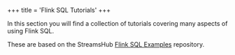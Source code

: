 +++
title = 'Flink SQL Tutorials'
+++

In this section you will find a collection of tutorials covering many aspects of using Flink SQL.

These are based on the StreamsHub [Flink SQL Examples](https://github.com/streamshub/flink-sql-examples) repository. 

